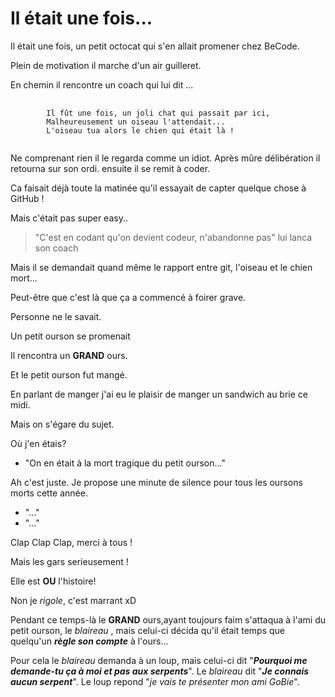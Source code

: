 # Il était une fois...
Il était une fois, un petit octocat qui s'en allait promener chez BeCode.

Plein de motivation il marche d'un air guilleret.

En chemin il rencontre un coach qui lui dit ...

<pre>
	<code>
		Il fût une fois, un joli chat qui passait par ici,
		Malheureusement un oiseau l'attendait...
		L'oiseau tua alors le chien qui était là !
	</code>
</pre>

Ne comprenant rien il le regarda comme un idiot.
Après mûre délibération il retourna sur son ordi.
ensuite il se remit à coder.

Ca faisait déjà toute la matinée qu'il essayait de capter quelque chose
à GitHub !

Mais c'était pas super easy..

> "C'est en codant qu'on devient codeur, n'abandonne pas" lui lanca son
coach

Mais il se demandait quand même le rapport entre git, l'oiseau et le chien mort...

Peut-être que c'est là que ça a commencé à foirer grave.

Personne ne le savait.

Un petit ourson se promenait

Il rencontra un **GRAND** ours.

Et le petit ourson fut mangé.

En parlant de manger j'ai eu le plaisir de manger un sandwich au brie ce midi.

Mais on s'égare du sujet.

Où j'en étais?


* "On en était à la mort tragique du petit ourson..."

Ah c'est juste. Je propose une minute de silence pour tous les oursons morts cette année.

* "..."
* "..."

Clap Clap Clap, merci à tous !


Mais les gars serieusement !

Elle est **OU** l'histoire!

Non je *rigole*, c'est marrant xD

Pendant ce temps-là le **GRAND** ours,ayant toujours faim s'attaqua à l'ami du petit ourson, le *blaireau* , mais celui-ci décida qu'il était temps que quelqu'un **_règle son compte_** à l'ours...

Pour cela le *blaireau*  demanda à un loup, mais celui-ci dit "***Pourquoi me demande-tu ça à moi et pas aux serpents***".
Le *blaireau* dit "***Je connais aucun serpent***".
Le loup repond "*je vais te présenter mon ami GoBie*".
